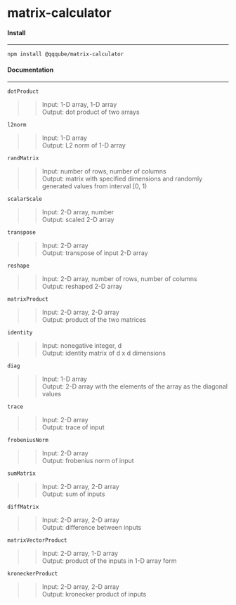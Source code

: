# matrix-calculator


#### Install
---
`npm install @qqqube/matrix-calculator`

#### Documentation
---
`dotProduct`
>> Input: 1-D array, 1-D array <br/>
>> Output: dot product of two arrays

`l2norm`
>> Input: 1-D array <br/>
>> Output: L2 norm of 1-D array

`randMatrix`
>> Input: number of rows, number of columns <br/>
>> Output: matrix with specified dimensions and randomly generated values from interval [0, 1)

`scalarScale`
>> Input: 2-D array, number <br/>
>> Output: scaled 2-D array

`transpose`
>> Input: 2-D array <br/>
>> Output: transpose of input 2-D array

`reshape`
>> Input: 2-D array, number of rows, number of columns <br/>
>> Output: reshaped 2-D array

`matrixProduct`
>> Input: 2-D array, 2-D array <br/>
>> Output: product of the two matrices

`identity`
>> Input: nonegative integer, d <br/>
>> Output: identity matrix of d x d dimensions

`diag`
>> Input: 1-D array <br/>
>> Output: 2-D array with the elements of the array as the diagonal values

`trace`
>> Input: 2-D array <br/>
>> Output: trace of input

`frobeniusNorm`
>> Input: 2-D array <br/>
>> Output: frobenius norm of input

`sumMatrix`
>> Input: 2-D array, 2-D array <br/>
>> Output: sum of inputs

`diffMatrix`
>> Input: 2-D array, 2-D array <br/>
>> Output: difference between inputs

`matrixVectorProduct`
>> Input: 2-D array, 1-D array <br/>
>> Output: product of the inputs in 1-D array form

`kroneckerProduct`
>> Input: 2-D array, 2-D array <br/>
>> Output: kronecker product of inputs
